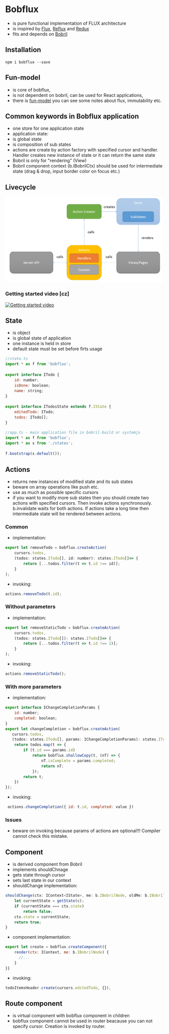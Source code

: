 # Bobflux
* is pure functional implementation of FLUX architecture
* is inspired by [Flux](https://facebook.github.io/flux/docs/overview.html#content), [Reflux](https://github.com/spoike/refluxjs) and [Redux](https://github.com/gaearon/redux)
* fits and depends on [Bobril](https://github.com/Bobris/Bobril)

## Installation
```
npm i bobflux --save
```

## Fun-model
* is core of bobflux,
* is not dependent on bobril, can be used for React applications,
* there is [fun-model](https://github.com/karelsteinmetz/fun-model/blob/master/README.md) you can see some notes about flux, immutability etc.

## Common keywords in Bobflux application
* one store for one application state
* application state:
 * is global state
 * is composition of sub states
 * actions are create by action factory with specified cursor and handler. Handler creates new instance of state or it can return the same state
* Bobril is only for "rendering" (View)
* Bobril component context (b.IBobrilCtx) should be used for intermediate state (drag & drop, input border color on focus etc.)

## Livecycle
 ![](./doc/img/flux_like.png)

### Getting started video [cz] 
[![Getting started video](http://img.youtube.com/vi/iU8_5aKHURM/default.jpg)](http://www.youtube.com/watch?v=iU8_5aKHURM)

## State
* is object
* is global state of application
* one instance is held in store
* default state must be set before firts usage

```js
//state.ts
import * as f from 'bobflux';

export interface ITodo {
    id: number;
    isDone: boolean;
    name: string;
}

export interface ITodosState extends f.IState {
    editedTodo: ITodo;
    todos: ITodo[];
}
```

```js
//app.ts - main application file in bobril-build or systemjs
import * as f from 'bobflux';
import * as s from './states';

f.bootstrap(s.default());
```

## Actions
* returns new instances of modified state and its sub states
* beware on array operations like push etc.
* use as much as possible specific cursors
* if you want to modify more sub states then you should create two actions with specified cursors. Then invoke actions synchronously. b.invalidate waits for both actions. If actions take a long time then intermediate state will be rendered between actions.

### Common
* implementation:
```js
export let removeTodo = bobflux.createAction(
    cursors.todos,
    (todos: states.ITodo[], id: number): states.ITodo[]=> {
        return [...todos.filter(t => t.id !== id)];
    }
);
```
* invoking:
```js
actions.removeTodo(t.id);
```

### Without parameters
* implementation:
```js
export let removeStaticTodo = bobflux.createAction(
    cursors.todos,
    (todos: states.ITodo[]): states.ITodo[]=> {
        return [...todos.filter(t => t.id !== 1)];
    }
);
```
* invoking:
```js
actions.removeStaticTodo();
```

### With more parameters
* implementation:
```js
export interface IChangeCompletionParams {
    id: number;
    completed: boolean;
}
export let changeCompletion = bobflux.createAction(
   cursors.todos,
   (todos: states.ITodo[], params: IChangeCompletionParams): states.ITodo[] => {
    return todos.map(t => {
        if (t.id === params.id)
            return bobflux.shallowCopy(t, (nT) => {
                nT.isComplete = params.completed;
                return nT;
            });
        return t;
    })
});
```
* invoking:
```js
 actions.changeCompletion({ id: t.id, completed: value })
```

### Issues
* beware on invoking because params of actions are optional!!! Compiler cannot check this mistake.

## Component
* is derived component from Bobril
* implements shouldChnage
* gets state through cursor
* sets last state in our context
* shouldChange implementation:
```js
shouldChange(ctx: IContext<IState>, me: b.IBobrilNode, oldMe: b.IBobrilCacheNode): boolean {
    let currentState = getState(c);
    if (currentState === ctx.state)
        return false;
    ctx.state = currentState;
    return true;
}
```
* component implementation:
```js
export let create = bobflux.createComponent({
    render(ctx: IContext, me: b.IBobrilNode) {
      //...
    }
}}
```
* invoking:
```js
todoItemsHeader.create(cursors.editedTodo, {}),
```

## Route component
* is virtual component with bobflux component in children
* bobflux component cannot be used in router beacause you can not specify cursor. Creation is invoked by router.